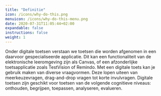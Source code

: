 ```yaml
---
title: "Definitie"
icon: /icons/why-do-this.png
menuicon: /icons/why-do-this-menu.png
date: 2020-07-31T11:05:44+02:00
expandable: false
instructions: false
weight: 1
---
```


Onder digitale toetsen verstaan we toetsen die worden afgenomen in een daarvoor gespecialiseerde applicatie. Dit kan een functionaliteit van de elektronische leeromgeving zijn als Canvas, of een afzonderlijke toetsapplicatie zoals TestVision of Remindo.
Met een digitale toets kan je gebruik maken van diverse vraagvormen. Deze lopen uiteen van meerkeuzevragen, drag-and-drop vragen tot korte invulvragen. Digitale toetsen zijn geschikt voor toetsen van de volgende cognitieve niveaus: onthouden, begrijpen, toepassen, analyseren, evalueren.
